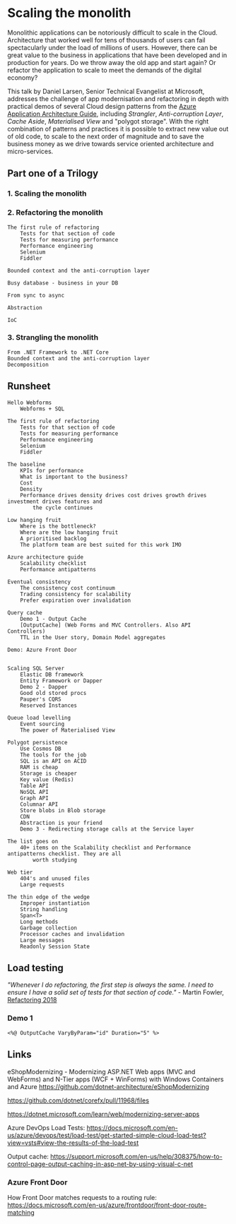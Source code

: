 # Scaling the monolith

Monolithic applications can be notoriously difficult to scale in the Cloud. Architecture that worked 
well for tens of thousands of users can fail spectacularly under the load of millions of users. 
However, there can be great value to the business in applications that have been developed and in 
production for years. Do we throw away the old app and start again? Or refactor the application to 
scale to meet the demands of the digital economy?

This talk by Daniel Larsen, Senior Technical Evangelist at Microsoft, addresses the challenge of app 
modernisation and refactoring in depth with practical demos of several Cloud design patterns from 
the [Azure Application Architecture Guide](https://docs.microsoft.com/en-us/azure/architecture/guide/), 
including _Strangler_, _Anti-corruption Layer_, _Cache Aside_, _Materialised View_ and "polygot 
storage". With the right combination of patterns and practices it is possible to extract new value 
out of old code, to scale to the next order of magnitude and to save the business money as we drive 
towards service oriented architecture and micro-services.

## Part one of a Trilogy

### 1. Scaling the monolith

### 2. Refactoring the monolith

    The first rule of refactoring
        Tests for that section of code
        Tests for measuring performance
        Performance engineering
        Selenium
        Fiddler

    Bounded context and the anti-corruption layer

    Busy database - business in your DB

    From sync to async

    Abstraction

    IoC

### 3. Strangling the monolith

    From .NET Framework to .NET Core
    Bounded context and the anti-corruption layer
    Decomposition

## Runsheet

    Hello Webforms
        Webforms + SQL

    The first rule of refactoring
        Tests for that section of code
        Tests for measuring performance
        Performance engineering
        Selenium
        Fiddler
    
    The baseline
        KPIs for performance
        What is important to the business?
        Cost
        Density
        Performance drives density drives cost drives growth drives investment drives features and
            the cycle continues

    Low hanging fruit
        Where is the bottleneck?
        Where are the low hanging fruit
        A prioritised backlog
        The platform team are best suited for this work IMO

    Azure architecture guide
        Scalability checklist
        Performance antipatterns

    Eventual consistency
        The consistency cost continuum
        Trading consistency for scalability
        Prefer expiration over invalidation

    Query cache
        Demo 1 - Output Cache
        [OutputCache] (Web Forms and MVC Controllers. Also API Controllers)
        TTL in the User story, Domain Model aggregates

    Demo: Azure Front Door


    Scaling SQL Server
        Elastic DB framework
        Entity Framework or Dapper
        Demo 2 - Dapper
        Good old stored procs
        Pauper's CQRS
        Reserved Instances

    Queue load levelling
        Event sourcing
        The power of Materialised View

    Polygot persistence
        Use Cosmos DB
        The tools for the job
        SQL is an API on ACID
        RAM is cheap
        Storage is cheaper
        Key value (Redis)
        Table API
        NoSQL API
        Graph API
        Columnar API
        Store blobs in Blob storage
        CDN
        Abstraction is your friend
        Demo 3 - Redirecting storage calls at the Service layer

    The list goes on
        40+ items on the Scalability checklist and Performance antipatterns checklist. They are all
            worth studying

    Web tier
        404's and unused files
        Large requests

    The thin edge of the wedge
        Improper instantiation
        String handling
        Span<T>
        Long methods
        Garbage collection
        Processor caches and invalidation
        Large messages
        Readonly Session State



    

    

## Load testing

_"Whenever I do refactoring, the first step is always the same. I need
to ensure I have a solid set of tests for that section of code."_ - Martin Fowler, [Refactoring 2018]

### Demo 1

    <%@ OutputCache VaryByParam="id" Duration="5" %>

## Links

eShopModernizing - Modernizing ASP.NET Web apps (MVC and WebForms) and N-Tier apps (WCF + WinForms)
with Windows Containers and Azure <https://github.com/dotnet-architecture/eShopModernizing>

[Refactoring 2018]:https://learning.oreilly.com/library/view/refactoring-improving-the/9780134757681/ch01.xhtml#ch01lev1sec3

<https://github.com/dotnet/corefx/pull/11968/files>

<https://dotnet.microsoft.com/learn/web/modernizing-server-apps>

Azure DevOps Load Tests: <https://docs.microsoft.com/en-us/azure/devops/test/load-test/get-started-simple-cloud-load-test?view=vsts#view-the-results-of-the-load-test>

Output cache: <https://support.microsoft.com/en-us/help/308375/how-to-control-page-output-caching-in-asp-net-by-using-visual-c-net>

### Azure Front Door

How Front Door matches requests to a routing rule: <https://docs.microsoft.com/en-us/azure/frontdoor/front-door-route-matching>
